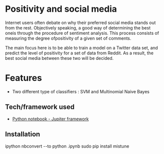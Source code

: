 # Positivity and social media
Internet users often debate on why their preferred social media stands out from the rest. Objectively speaking, a good way of determining the best oneis  through  the  procedure  of  sentiment  analysis. This process consists of measuring the degree ofpositivity of a given set of comments.

The main focus here is to be able to train a model on a Twitter data set, and predict the level of positivity for a set of data from Reddit. As a result, the best social media between these two will be decided.

# Features
* Two different type of classifiers : SVM and Multinomial Naive Bayes

## Tech/framework used
* [Python notebook - Jupiter framework](https://jupyter.org)


## Installation
ipython nbconvert --to python <YourNotebook>.ipynb
sudo pip install mistune
